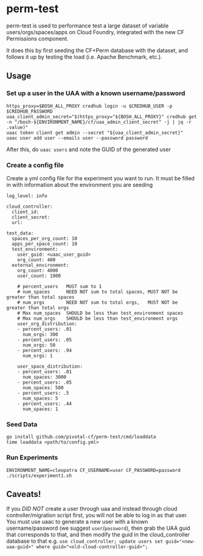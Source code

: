 # perm-test

perm-test is used to performance test a large dataset of variable users/orgs/spaces/apps on Cloud Foundry, integrated with the new CF Permissions component.

It does this by first seeding the CF+Perm database with the dataset, and follows it up by testing the load (i.e. Apache Benchmark, etc.).

## Usage

### Set up a user in the UAA with a known username/password

```
https_proxy=$BOSH_ALL_PROXY credhub login -u $CREDHUB_USER -p $CREDHUB_PASSWORD
uaa_client_admin_secret="$(https_proxy="${BOSH_ALL_PROXY}" credhub get -n "/bosh-${ENVIRONMENT_NAME}/cf/uaa_admin_client_secret" -j | jq -r .value)"
uaac token client get admin --secret "${uaa_client_admin_secret}"
uaac user add user --emails user --password password
```

After this, do `uaac users` and note the GUID of the generated user

### Create a config file

Create a yml config file for the experiment you want to run. It must be filled in with information about the environment you are seeding

```
log_level: info

cloud_controller:
  client_id:
  client_secret:
  url:

test_data:
  spaces_per_org_count: 10
  apps_per_space_count: 10
  test_environment:
    user_guid: <uaac_user_guid>
    org_count: 400
  external_environment:
    org_count: 4000
    user_count: 1000

    # percent_users   MUST sum to 1
    # num_spaces      NEED NOT sum to total spaces, MUST NOT be greater than total spaces
    # num_orgs        NEED NOT sum to total orgs,   MUST NOT be greater than total orgs
    # Max num_spaces  SHOULD be less than test_environment spaces
    # Max num_orgs    SHOULD be less than test_environment orgs
    user_org_distribution:
    - percent_users: .01
      num_orgs: 300
    - percent_users: .05
      num_orgs: 50
    - percent_users: .94
      num_orgs: 1

    user_space_distribution:
    - percent_users: .01
      num_spaces: 3000
    - percent_users: .05
      num_spaces: 500
    - percent_users: .5
      num_spaces: 5
    - percent_users: .44
      num_spaces: 1
```

### Seed Data

```
go install github.com/pivotal-cf/perm-test/cmd/loaddata
time loaddata <path/to/config.yml>
```


### Run Experiments

```
ENVIRONMENT_NAME=cleopatra CF_USERNAME=user CF_PASSWORD=password ./scripts/experiment1.sh
```

## Caveats!

If you *DID NOT* create a user through uaa and instead through cloud controller/migration script first,
you will not be able to log in as that user.
You must use uaac to generate a new user with a known username/password (we suggest `user`/`password`),
then grab the UAA guid that corresponds to that, and then modify the guid in the cloud_controller database to that
e.g. `use cloud_controller; update users set guid="<new-uaa-guid>" where guid="<old-cloud-controller-guid>";`
